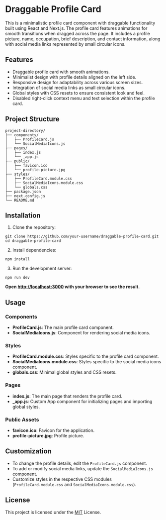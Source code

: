 # Draggable Profile Card

This is a minimalistic profile card component with draggable functionality built using React and Next.js. The profile card features animations for smooth transitions when dragged across the page. It includes a profile picture, name, occupation, brief description, and contact information, along with social media links represented by small circular icons.

## Features

- Draggable profile card with smooth animations.
- Minimalist design with profile details aligned on the left side.
- Responsive design for adaptability across various screen sizes.
- Integration of social media links as small circular icons.
- Global styles with CSS resets to ensure consistent look and feel.
- Disabled right-click context menu and text selection within the profile card.

## Project Structure
```
project-directory/
├── components/
│   ├── ProfileCard.js
│   └── SocialMediaIcons.js
├── pages/
│   ├── index.js
│   └── _app.js
├── public/
│   ├── favicon.ico
│   └── profile-picture.jpg
├── styles/
│   ├── ProfileCard.module.css
│   ├── SocialMediaIcons.module.css
│   └── globals.css
├── package.json
├── next.config.js
└── README.md
```



## Installation

1. Clone the repository:
```
git clone https://github.com/your-username/draggable-profile-card.git
cd draggable-profile-card
```

2. Install dependencies:
```
npm install
```
3. Run the development server:
 ```
npm run dev 
```

   **Open [http://localhost:3000](http://localhost:3000) with your browser to see the result.**

## Usage

### Components

- **ProfileCard.js**: The main profile card component.
- **SocialMediaIcons.js**: Component for rendering social media icons.

### Styles

- **ProfileCard.module.css**: Styles specific to the profile card component.
- **SocialMediaIcons.module.css**: Styles specific to the social media icons component.
- **globals.css**: Minimal global styles and CSS resets.

### Pages

- **index.js**: The main page that renders the profile card.
- **_app.js**: Custom App component for initializing pages and importing global styles.

### Public Assets

- **favicon.ico**: Favicon for the application.
- **profile-picture.jpg**: Profile picture.

## Customization

- To change the profile details, edit the `ProfileCard.js` component.
- To add or modify social media links, update the `SocialMediaIcons.js` component.
- Customize styles in the respective CSS modules (`ProfileCard.module.css` and `SocialMediaIcons.module.css`).

## License

This project is licensed under the [MIT](LICENSE) License.
